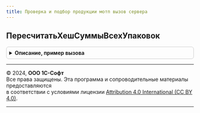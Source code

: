 ```yaml
---
title: Проверка и подбор продукции мотп вызов сервера
---
```



## ПересчитатьХешСуммыВсехУпаковок
<details style="margin: 1em 0; padding: 0.5em; border: 1px solid #ccc; border-radius: 6px;">

<summary style="font-weight: bold; cursor: pointer;">Описание, пример вызова</summary>

```bsl

// Получает данные по хеш суммам для переданных упаковок. Возвращает таблицу с идентификаторами строк, требующих перемаркировки
//
// Параметры:
//	СтрокиДерева - Массив - содержит структуры с данными упаковок, для которых требуется получить хеш сумму:
//		* ИдентификаторСтроки - Число - идентификатор строки дерева маркируемой продукции
//		* ТипУпаковки - ПеречислениеСсылка.ТипыУпаковок - тип упаковки строки дерева маркируемой продукции
//		* СтатусПроверки - ПеречислениеСсылка.СтатусыПроверкиИПодбораИС - статус проверки строки дерева маркируемой продукции
//		* Штрихкод - Строка - значение штрихкода строки дерева маркируемой продукции
//		* ХешСумма - Строка - рассчитываемая хеш-сумма строки дерева маркируемой продукции
//		* ПодчиненныеСтроки - Массив - дочерние строки строки дерева маркируемой продукции
//	ПараметрыСканирования - См. ШтрихкодированиеОбщегоНазначенияИСКлиент.ПараметрыСканирования
//
// Возвращаемое значение:
//	Массив из Структура - содержит структуры с данными строк, для которых требуется перемаркировка
//		* ИдентификаторВДереве - Число - идентификатор строки дерева маркируемой продукции
//		* ТребуетсяПеремаркировка - Булево - признак необходимости перемаркировки
//
Функция ПересчитатьХешСуммыВсехУпаковок(СтрокиДерева, ПараметрыСканирования = Неопределено) Экспорт
```

Пример вызова
```bsl
Результат = ПроверкаИПодборПродукцииМОТПВызовСервера.ПересчитатьХешСуммыВсехУпаковок(СтрокиДерева, ПараметрыСканирования);
```
</details>

---

© 2024, **ООО 1С-Софт**  
Все права защищены. Эта программа и сопроводительные материалы предоставляются  
в соответствии с условиями лицензии [Attribution 4.0 International (CC BY 4.0)](https://creativecommons.org/licenses/by/4.0/legalcode).

---
